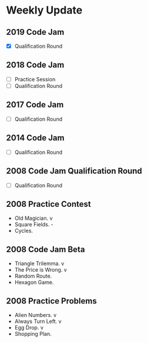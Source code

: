 # Weekly Update

## 2019 Code Jam
- [x] Qualification Round

## 2018 Code Jam
- [ ] Practice Session
- [ ] Qualification Round

## 2017 Code Jam
- [ ] Qualification Round

## 2014 Code Jam
- [ ] Qualification Round

## 2008 Code Jam Qualification Round
- [ ] Qualification Round

## 2008 Practice Contest
- Old Magician. v
- Square Fields. -
- Cycles.

## 2008 Code Jam Beta
- Triangle Trilemma. v
- The Price is Wrong. v
- Random Route.
- Hexagon Game.

## 2008 Practice Problems
- Alien Numbers. v
- Always Turn Left. v
- Egg Drop. v
- Shopping Plan.

